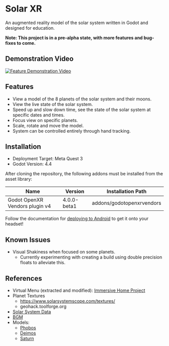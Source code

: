 # Solar XR
An augmented reality model of the solar system written in Godot and designed for education.

**Note: This project is in a pre-alpha state, with more features and bug-fixes to come.**

## Demonstration Video
[![Feature Demonstration Video](https://img.youtube.com/vi/dO7rRDLmElw/0.jpg)](https://youtu.be/dO7rRDLmElw?si=Wt81rAEHF_lyOEj5)

## Features
- View a model of the 8 planets of the solar system and their moons.
- View the live state of the solar system.
- Speed up and slow down time, see the state of the solar system at specific dates and times.
- Focus view on specific planets.
- Scale, rotate and move the model.
- System can be controlled entirely through hand tracking.

## Installation
- Deployment Target: Meta Quest 3
- Godot Version: 4.4

After cloning the repository, the following addons must be installed from the asset library:

| Name                           | Version     | Installation Path          |
| ------------------------------ | ----------- | -------------------------- |
| Godot OpenXR Vendors plugin v4 | 4.0.0-beta1 | addons/godotopenxrvendors  |

Follow the documentation for [deploying to Android](https://docs.godotengine.org/en/stable/tutorials/xr/deploying_to_android.html) to get it onto your headset!

## Known Issues
- Visual Shakiness when focused on some planets.
  - Currently experimenting with creating a build using double precision floats to alleviate this.

## References
- Virtual Menu (extracted and modified): [Immersive Home Project](https://github.com/Nitwel/Immersive-Home)
- Planet Textures
  - https://www.solarsystemscope.com/textures/
  - geohack.toolforge.org
- [Solar System Data](https://ssd.jpl.nasa.gov/horizons)
- [BGM](https://pixabay.com/music/ambient-space-158081/)
- Models:
    - [Phobos](https://science.nasa.gov/resource/phobos-mars-moon-3d-model/)
    - [Deimos](https://science.nasa.gov/resource/deimos-mars-moon-3d-model/)
    - [Saturn](https://science.nasa.gov/resource/saturn-3d-model/)
